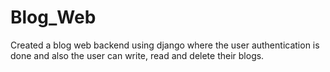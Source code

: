 # Blog_Web

Created a blog web backend using django where the user authentication is done and also the user can write, read and delete their blogs.
